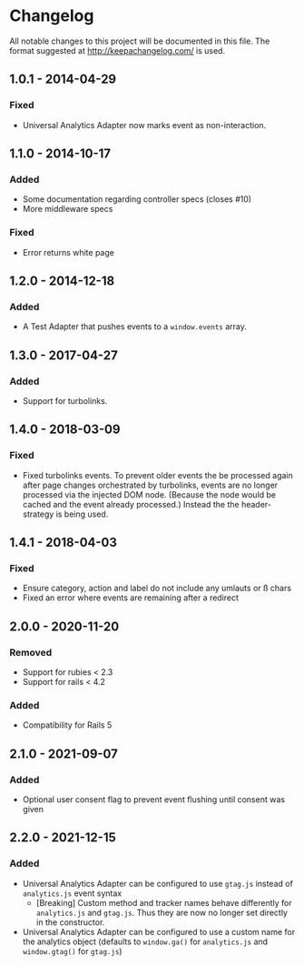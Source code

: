 # Changelog
All notable changes to this project will be documented in this file.
The format suggested at http://keepachangelog.com/ is used.

## 1.0.1 - 2014-04-29

### Fixed
- Universal Analytics Adapter now marks event as non-interaction.

## 1.1.0 - 2014-10-17

### Added
- Some documentation regarding controller specs (closes #10)
- More middleware specs

### Fixed
- Error returns white page

## 1.2.0 - 2014-12-18

### Added
- A Test Adapter that pushes events to a `window.events` array.

## 1.3.0 - 2017-04-27

### Added
- Support for turbolinks.

## 1.4.0 - 2018-03-09

### Fixed
- Fixed turbolinks events. To prevent older events the be processed again after page
  changes orchestrated by turbolinks, events are no longer processed via the
  injected DOM node. (Because the node would be cached and the event already
  processed.) Instead the the header-strategy is being used.

## 1.4.1 - 2018-04-03

### Fixed
- Ensure category, action and label do not include any umlauts or ß chars
- Fixed an error where events are remaining after a redirect

## 2.0.0 - 2020-11-20

### Removed
- Support for rubies < 2.3
- Support for rails < 4.2

### Added
- Compatibility for Rails 5

## 2.1.0 - 2021-09-07

### Added
- Optional user consent flag to prevent event flushing until consent was given

<!-- TODO: Final Date -->
## 2.2.0 - 2021-12-15

### Added
- Universal Analytics Adapter can be configured to use `gtag.js` instead of
  `analytics.js` event syntax
  - [Breaking] Custom method and tracker names behave differently for
    `analytics.js` and `gtag.js`. Thus they are now no longer set directly in
    the constructor.
- Universal Analytics Adapter can be configured to use a custom name for the
  analytics object (defaults to `window.ga()` for `analytics.js` and
  `window.gtag()` for `gtag.js`)
